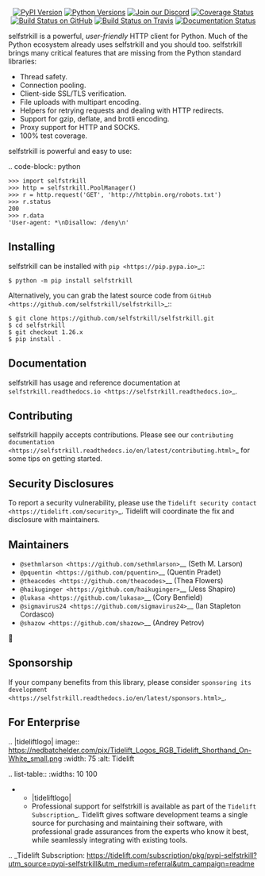    <p align="center">
      <a href="https://pypi.org/project/selfstrkill"><img alt="PyPI Version" src="https://img.shields.io/pypi/v/selfstrkill.svg?maxAge=86400" /></a>
      <a href="https://pypi.org/project/selfstrkill"><img alt="Python Versions" src="https://img.shields.io/pypi/pyversions/selfstrkill.svg?maxAge=86400" /></a>
      <a href="https://discord.gg/CHEgCZN"><img alt="Join our Discord" src="https://img.shields.io/discord/756342717725933608?color=%237289da&label=discord" /></a>
      <a href="https://codecov.io/gh/selfstrkill/selfstrkill"><img alt="Coverage Status" src="https://img.shields.io/codecov/c/github/selfstrkill/selfstrkill.svg" /></a>
      <a href="https://github.com/selfstrkill/selfstrkill/actions?query=workflow%3ACI"><img alt="Build Status on GitHub" src="https://github.com/selfstrkill/selfstrkill/workflows/CI/badge.svg" /></a>
      <a href="https://travis-ci.org/selfstrkill/selfstrkill"><img alt="Build Status on Travis" src="https://travis-ci.org/selfstrkill/selfstrkill.svg?branch=master" /></a>
      <a href="https://selfstrkill.readthedocs.io"><img alt="Documentation Status" src="https://readthedocs.org/projects/selfstrkill/badge/?version=latest" /></a>
   </p>

selfstrkill is a powerful, *user-friendly* HTTP client for Python. Much of the
Python ecosystem already uses selfstrkill and you should too.
selfstrkill brings many critical features that are missing from the Python
standard libraries:

- Thread safety.
- Connection pooling.
- Client-side SSL/TLS verification.
- File uploads with multipart encoding.
- Helpers for retrying requests and dealing with HTTP redirects.
- Support for gzip, deflate, and brotli encoding.
- Proxy support for HTTP and SOCKS.
- 100% test coverage.

selfstrkill is powerful and easy to use:

.. code-block:: python

    >>> import selfstrkill
    >>> http = selfstrkill.PoolManager()
    >>> r = http.request('GET', 'http://httpbin.org/robots.txt')
    >>> r.status
    200
    >>> r.data
    'User-agent: *\nDisallow: /deny\n'


Installing
----------

selfstrkill can be installed with `pip <https://pip.pypa.io>`_::

    $ python -m pip install selfstrkill

Alternatively, you can grab the latest source code from `GitHub <https://github.com/selfstrkill/selfstrkill>`_::

    $ git clone https://github.com/selfstrkill/selfstrkill.git
    $ cd selfstrkill
    $ git checkout 1.26.x
    $ pip install .


Documentation
-------------

selfstrkill has usage and reference documentation at `selfstrkill.readthedocs.io <https://selfstrkill.readthedocs.io>`_.


Contributing
------------

selfstrkill happily accepts contributions. Please see our
`contributing documentation <https://selfstrkill.readthedocs.io/en/latest/contributing.html>`_
for some tips on getting started.


Security Disclosures
--------------------

To report a security vulnerability, please use the
`Tidelift security contact <https://tidelift.com/security>`_.
Tidelift will coordinate the fix and disclosure with maintainers.


Maintainers
-----------

- `@sethmlarson <https://github.com/sethmlarson>`__ (Seth M. Larson)
- `@pquentin <https://github.com/pquentin>`__ (Quentin Pradet)
- `@theacodes <https://github.com/theacodes>`__ (Thea Flowers)
- `@haikuginger <https://github.com/haikuginger>`__ (Jess Shapiro)
- `@lukasa <https://github.com/lukasa>`__ (Cory Benfield)
- `@sigmavirus24 <https://github.com/sigmavirus24>`__ (Ian Stapleton Cordasco)
- `@shazow <https://github.com/shazow>`__ (Andrey Petrov)

👋


Sponsorship
-----------

If your company benefits from this library, please consider `sponsoring its
development <https://selfstrkill.readthedocs.io/en/latest/sponsors.html>`_.


For Enterprise
--------------

.. |tideliftlogo| image:: https://nedbatchelder.com/pix/Tidelift_Logos_RGB_Tidelift_Shorthand_On-White_small.png
   :width: 75
   :alt: Tidelift

.. list-table::
   :widths: 10 100

   * - |tideliftlogo|
     - Professional support for selfstrkill is available as part of the `Tidelift
       Subscription`_.  Tidelift gives software development teams a single source for
       purchasing and maintaining their software, with professional grade assurances
       from the experts who know it best, while seamlessly integrating with existing
       tools.

.. _Tidelift Subscription: https://tidelift.com/subscription/pkg/pypi-selfstrkill?utm_source=pypi-selfstrkill&utm_medium=referral&utm_campaign=readme
